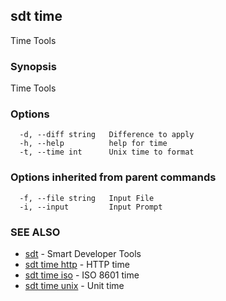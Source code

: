 ## sdt time

Time Tools

### Synopsis

Time Tools

### Options

```
  -d, --diff string   Difference to apply
  -h, --help          help for time
  -t, --time int      Unix time to format
```

### Options inherited from parent commands

```
  -f, --file string   Input File
  -i, --input         Input Prompt
```

### SEE ALSO

* [sdt](sdt.md)	 - Smart Developer Tools
* [sdt time http](sdt_time_http.md)	 - HTTP time
* [sdt time iso](sdt_time_iso.md)	 - ISO 8601 time
* [sdt time unix](sdt_time_unix.md)	 - Unit time

